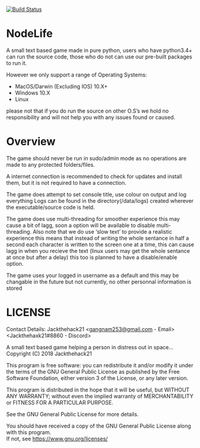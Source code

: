 [![Build Status](https://travis-ci.com/jackthehack21/NodeLife.svg?branch=master)](https://travis-ci.com/jackthehack21/NodeLife)

# NodeLife
A small text based game made in pure python,
users who have python3.4+ can run the source code, those who do not can use our pre-built packages to run it.

However we only support a range of Operating Systems:
- MacOS/Darwin (Excluding IOS) 10.X+
- Windows 10.X
- Linux

please not that if you do run the source on other O.S’s we hold no responsibility and will not help you with any issues found or caused.

# Overview
The game should never be run in sudo/admin mode as no operations are made to any protected folders/files.

A internet connection is recommended to check for updates and install them, but it is not required to have a connection.

The game does attempt to set console title, use colour on output and log everything
Logs can be found in the directory(/data/logs) created wherever the executable/source code is held.

The game does use multi-threading for smoother experience this may cause a bit of lagg, soon a option will be available to disable multi-threading.
Also note that we do use ‘slow text’ to provide a realistic experience this means that instead of writing the whole sentance in half a second each character is written to the screen one at a time, this can cause lagg in when you recieve the text (linux users may get the whole sentance at once but after a delay)
this too is planned to have a disable/enable option.

The game uses your logged in username as a default and this may be changable in the future but not currently, no other personnal information is stored

# LICENSE


Contact Details:
  Jackthehack21 <gangnam253@gmail.com - Email>
  <Jackthehaxk21#8860 - Discord>

A small text based game helping a person in distress out in space...
Copyright (C) 2018 Jackthehack21

This program is free software: you can redistribute it and/or modify it under the terms of the GNU General Public License as published by the Free Software Foundation, either version 3 of the License, or any later version.

This program is distributed in the hope that it will be useful, but WITHOUT ANY WARRANTY; without even the implied warranty of MERCHANTABILITY or FITNESS FOR A PARTICULAR PURPOSE.  

See the GNU General Public License for more details.

You should have received a copy of the GNU General Public License along with this program.  
If not, see https://www.gnu.org/licenses/